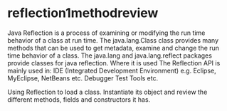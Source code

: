 # reflection1methodreview
Java Reflection is a process of examining or modifying the run time behavior of a class at run time.  The java.lang.Class class provides many methods that can be used to get metadata, examine and change the run time behavior of a class.  The java.lang and java.lang.reflect packages provide classes for java reflection.  Where it is used The Reflection API is mainly used in:  IDE (Integrated Development Environment) e.g. Eclipse, MyEclipse, NetBeans etc. Debugger Test Tools etc.


Using Reflection to load a class. Instantiate its object and review the different methods, fields and constructors it has.
